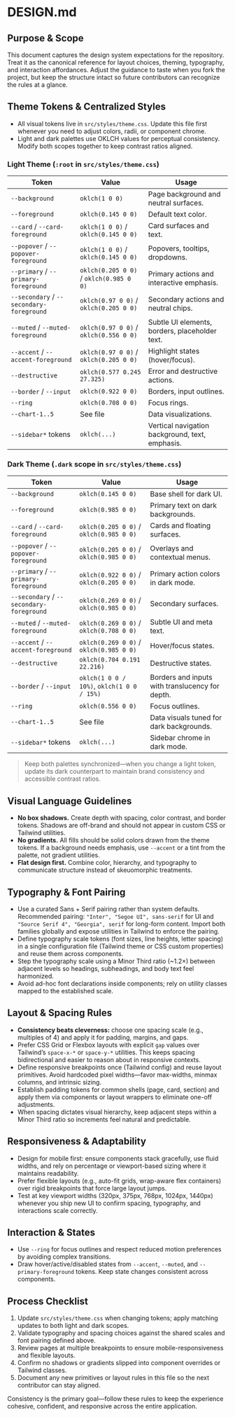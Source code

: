 # DESIGN.md

## Purpose & Scope

This document captures the design system expectations for the repository. Treat it as the canonical reference for layout choices, theming, typography, and interaction affordances. Adjust the guidance to taste when you fork the project, but keep the structure intact so future contributors can recognize the rules at a glance.

## Theme Tokens & Centralized Styles

- All visual tokens live in `src/styles/theme.css`. Update this file first whenever you need to adjust colors, radii, or component chrome.
- Light and dark palettes use OKLCH values for perceptual consistency. Modify both scopes together to keep contrast ratios aligned.

### Light Theme (`:root` in `src/styles/theme.css`)

| Token                                    | Value                                   | Usage                                           |
| ---------------------------------------- | --------------------------------------- | ----------------------------------------------- |
| `--background`                           | `oklch(1 0 0)`                          | Page background and neutral surfaces.           |
| `--foreground`                           | `oklch(0.145 0 0)`                      | Default text color.                             |
| `--card` / `--card-foreground`           | `oklch(1 0 0)` / `oklch(0.145 0 0)`     | Card surfaces and text.                         |
| `--popover` / `--popover-foreground`     | `oklch(1 0 0)` / `oklch(0.145 0 0)`     | Popovers, tooltips, dropdowns.                  |
| `--primary` / `--primary-foreground`     | `oklch(0.205 0 0)` / `oklch(0.985 0 0)` | Primary actions and interactive emphasis.       |
| `--secondary` / `--secondary-foreground` | `oklch(0.97 0 0)` / `oklch(0.205 0 0)`  | Secondary actions and neutral chips.            |
| `--muted` / `--muted-foreground`         | `oklch(0.97 0 0)` / `oklch(0.556 0 0)`  | Subtle UI elements, borders, placeholder text.  |
| `--accent` / `--accent-foreground`       | `oklch(0.97 0 0)` / `oklch(0.205 0 0)`  | Highlight states (hover/focus).                 |
| `--destructive`                          | `oklch(0.577 0.245 27.325)`             | Error and destructive actions.                  |
| `--border` / `--input`                   | `oklch(0.922 0 0)`                      | Borders, input outlines.                        |
| `--ring`                                 | `oklch(0.708 0 0)`                      | Focus rings.                                    |
| `--chart-1..5`                           | See file                                | Data visualizations.                            |
| `--sidebar*` tokens                      | `oklch(...)`                            | Vertical navigation background, text, emphasis. |

### Dark Theme (`.dark` scope in `src/styles/theme.css`)

| Token                                    | Value                                      | Usage                                           |
| ---------------------------------------- | ------------------------------------------ | ----------------------------------------------- |
| `--background`                           | `oklch(0.145 0 0)`                         | Base shell for dark UI.                         |
| `--foreground`                           | `oklch(0.985 0 0)`                         | Primary text on dark backgrounds.               |
| `--card` / `--card-foreground`           | `oklch(0.205 0 0)` / `oklch(0.985 0 0)`    | Cards and floating surfaces.                    |
| `--popover` / `--popover-foreground`     | `oklch(0.205 0 0)` / `oklch(0.985 0 0)`    | Overlays and contextual menus.                  |
| `--primary` / `--primary-foreground`     | `oklch(0.922 0 0)` / `oklch(0.205 0 0)`    | Primary action colors in dark mode.             |
| `--secondary` / `--secondary-foreground` | `oklch(0.269 0 0)` / `oklch(0.985 0 0)`    | Secondary surfaces.                             |
| `--muted` / `--muted-foreground`         | `oklch(0.269 0 0)` / `oklch(0.708 0 0)`    | Subtle UI and meta text.                        |
| `--accent` / `--accent-foreground`       | `oklch(0.269 0 0)` / `oklch(0.985 0 0)`    | Hover/focus states.                             |
| `--destructive`                          | `oklch(0.704 0.191 22.216)`                | Destructive states.                             |
| `--border` / `--input`                   | `oklch(1 0 0 / 10%)`, `oklch(1 0 0 / 15%)` | Borders and inputs with translucency for depth. |
| `--ring`                                 | `oklch(0.556 0 0)`                         | Focus outlines.                                 |
| `--chart-1..5`                           | See file                                   | Data visuals tuned for dark backgrounds.        |
| `--sidebar*` tokens                      | `oklch(...)`                               | Sidebar chrome in dark mode.                    |

> Keep both palettes synchronized—when you change a light token, update its dark counterpart to maintain brand consistency and accessible contrast ratios.

## Visual Language Guidelines

- **No box shadows.** Create depth with spacing, color contrast, and border tokens. Shadows are off-brand and should not appear in custom CSS or Tailwind utilities.
- **No gradients.** All fills should be solid colors drawn from the theme tokens. If a background needs emphasis, use `--accent` or a tint from the palette, not gradient utilities.
- **Flat design first.** Combine color, hierarchy, and typography to communicate structure instead of skeuomorphic treatments.

## Typography & Font Pairing

- Use a curated Sans + Serif pairing rather than system defaults. Recommended pairing: `"Inter", "Segoe UI", sans-serif` for UI and `"Source Serif 4", "Georgia", serif` for long-form content. Import both families globally and expose utilities in Tailwind to enforce the pairing.
- Define typography scale tokens (font sizes, line heights, letter spacing) in a single configuration file (Tailwind theme or CSS custom properties) and reuse them across components.
- Step the typography scale using a Minor Third ratio (~1.2×) between adjacent levels so headings, subheadings, and body text feel harmonized.
- Avoid ad-hoc font declarations inside components; rely on utility classes mapped to the established scale.

## Layout & Spacing Rules

- **Consistency beats cleverness:** choose one spacing scale (e.g., multiples of 4) and apply it for padding, margins, and gaps.
- Prefer CSS Grid or Flexbox layouts with explicit `gap` values over Tailwind’s `space-x-*` or `space-y-*` utilities. This keeps spacing bidirectional and easier to reason about in responsive contexts.
- Define responsive breakpoints once (Tailwind config) and reuse layout primitives. Avoid hardcoded pixel widths—favor max-widths, minmax columns, and intrinsic sizing.
- Establish padding tokens for common shells (page, card, section) and apply them via components or layout wrappers to eliminate one-off adjustments.
- When spacing dictates visual hierarchy, keep adjacent steps within a Minor Third ratio so increments feel natural and predictable.

## Responsiveness & Adaptability

- Design for mobile first: ensure components stack gracefully, use fluid widths, and rely on percentage or viewport-based sizing where it maintains readability.
- Prefer flexible layouts (e.g., auto-fit grids, wrap-aware flex containers) over rigid breakpoints that force large layout jumps.
- Test at key viewport widths (320px, 375px, 768px, 1024px, 1440px) whenever you ship new UI to confirm spacing, typography, and interactions scale correctly.

## Interaction & States

- Use `--ring` for focus outlines and respect reduced motion preferences by avoiding complex transitions.
- Draw hover/active/disabled states from `--accent`, `--muted`, and `--primary-foreground` tokens. Keep state changes consistent across components.

## Process Checklist

1. Update `src/styles/theme.css` when changing tokens; apply matching updates to both light and dark scopes.
2. Validate typography and spacing choices against the shared scales and font pairing defined above.
3. Review pages at multiple breakpoints to ensure mobile-responsiveness and flexible layouts.
4. Confirm no shadows or gradients slipped into component overrides or Tailwind classes.
5. Document any new primitives or layout rules in this file so the next contributor can stay aligned.

Consistency is the primary goal—follow these rules to keep the experience cohesive, confident, and responsive across the entire application.

